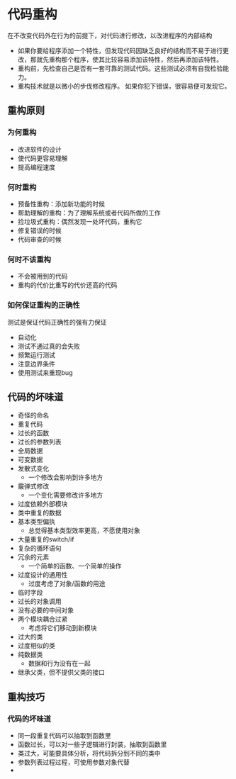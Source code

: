 # 代码重构

在不改变代码外在行为的前提下，对代码进行修改，以改进程序的内部结构

- 如果你要给程序添加一个特性，但发现代码因缺乏良好的结构而不易于进行更改，那就先重构那个程序，使其比较容易添加该特性，然后再添加该特性。
- 重构前，先检查自己是否有一套可靠的测试代码。这些测试必须有自我检验能力。
- 重构技术就是以微小的步伐修改程序。 如果你犯下错误，很容易便可发现它。

## 重构原则

### 为何重构

- 改进软件的设计
- 使代码更容易理解
- 提高编程速度

### 何时重构

- 预备性重构：添加新功能的时候
- 帮助理解的重构：为了理解系统或者代码所做的工作
- 捡垃圾式重构：偶然发现一处坏代码，重构它
- 修复错误的时候
- 代码审查的时候

### 何时不该重构

- 不会被用到的代码
- 重构的代价比重写的代价还高的代码

### 如何保证重构的正确性

测试是保证代码正确性的强有力保证

- 自动化
- 测试不通过真的会失败
- 频繁运行测试
- 注意边界条件
- 使用测试来重现bug

## 代码的坏味道

- 奇怪的命名
- 重复代码
- 过长的函数
- 过长的参数列表
- 全局数据
- 可变数据
- 发散式变化
  - 一个修改会影响到许多地方
- 霰弹式修改
  - 一个变化需要修改许多地方
- 过度依赖外部模块
- 类中重复的数据
- 基本类型偏执
  - 总觉得基本类型效率更高，不愿使用对象
- 大量重复的switch/if
- 复杂的循环语句
- 冗余的元素
  - 一个简单的函数、一个简单的操作
- 过度设计的通用性
  - 过度考虑了对象/函数的用途
- 临时字段
- 过长的对象调用
- 没有必要的中间对象
- 两个模块耦合过紧
  - 考虑将它们移动到新模块
- 过大的类
- 过度相似的类
- 纯数据类
  - 数据和行为没有在一起
- 继承父类，但不提供父类的接口

## 重构技巧

### 代码的坏味道

- 同一段重复代码可以抽取到函数里
- 函数过长，可以对一些子逻辑进行封装，抽取到函数里
- 类过大，可能要具体分析，将代码拆分到不同的类中
- 参数列表过程过程，可使用参数对象代替
- 